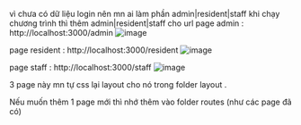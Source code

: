 vì chưa có dữ liệu login nên mn ai làm phần admin|resident|staff khi chạy chương trình thì thêm admin|resident|staff cho url
page admin : http://localhost:3000/admin
![image](https://github.com/user-attachments/assets/c3d7e064-c266-4bea-9696-ad8723e5db77)


page resident : http://localhost:3000/resident
![image](https://github.com/user-attachments/assets/1eb9f9fd-954d-4c63-bd5d-e76429179a52)

page staff : http://localhost:3000/staff
![image](https://github.com/user-attachments/assets/e038d028-c6ea-45f7-a43e-b8a24e91ad6f)

3 page này mn tự css lại layout cho nó trong folder layout .

Nếu muốn thêm 1 page mới thì nhớ thêm vào folder routes (như các page đã có)
